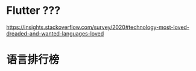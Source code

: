 # Flutter ???


https://insights.stackoverflow.com/survey/2020#technology-most-loved-dreaded-and-wanted-languages-loved
# 语言排行榜
